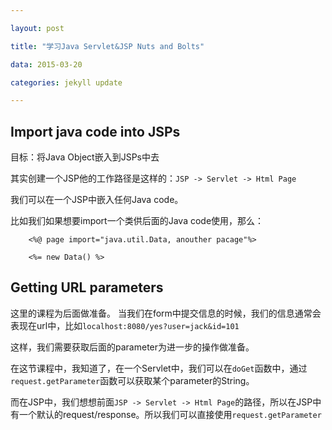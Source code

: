 ```yaml
---

layout: post

title: "学习Java Servlet&JSP Nuts and Bolts"

data: 2015-03-20

categories: jekyll update

---
```


## Import java code into JSPs

目标：将Java Object嵌入到JSPs中去

其实创建一个JSP他的工作路径是这样的：`JSP -> Servlet -> Html Page`

我们可以在一个JSP中嵌入任何Java code。

比如我们如果想要import一个类供后面的Java code使用，那么：

		<%@ page import="java.util.Data, anouther pacage"%>
		
		<%= new Data() %>

## Getting URL parameters

这里的课程为后面做准备。
当我们在form中提交信息的时候，我们的信息通常会表现在url中，比如`localhost:8080/yes?user=jack&id=101`

这样，我们需要获取后面的parameter为进一步的操作做准备。

在这节课程中，我知道了，在一个Servlet中，我们可以在`doGet`函数中，通过`request.getParameter`函数可以获取某个parameter的String。

而在JSP中，我们想想前面`JSP -> Servlet -> Html Page`的路径，所以在JSP中有一个默认的request/response。所以我们可以直接使用`request.getParameter`
